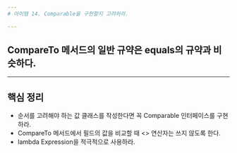 ```yaml
---
# 아이템 14. Comparable을 구현할지 고려하라.

---
```

## CompareTo 메서드의 일반 규약은 equals의 규약과 비슷하다.


---
## 핵심 정리
- 순서를 고려해야 하는 값 클래스를 작성한다면 꼭 Comparable 인터페이스를 구현하라.
- CompareTo 메서드에서 필드의 값을 비교할 때 <> 연산자는 쓰지 않도록 한다.
- lambda Expression을 적극적으로 사용하라.